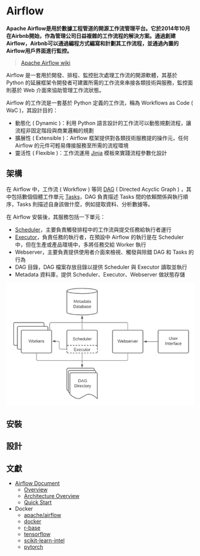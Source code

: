 # Airflow

**Apache Airflow是用於數據工程管道的開源工作流管理平台。它於2014年10月在Airbnb開始，作為管理公司日益複雜的工作流程的解決方案。通過創建Airflow，Airbnb可以通過編程方式編寫和計劃其工作流程，並通過內置的Airflow用戶界面進行監控。**
> [Apache Airflow wiki](https://en.wikipedia.org/wiki/Apache_Airflow)

Airflow 是一套用於開發、排程、監控批次處理工作流的開源軟體，其基於 Python 的延展框架令開發者可建置所需的工作流來串接各類技術與服務，監控面則基於 Web 介面來協助管理工作流狀態。

Airflow 的工作流是一套基於 Python 定義的工作流，稱為 Workflows as Code ( WaC )，其設計目的：
+ 動態化 ( Dynamic )：利用 Python 語言設計的工作流可以動態規劃流程，讓流程非固定階段與商業邏輯的規劃
+ 擴展性 ( Extensible )：Airflow 框架提供對各類技術服務提的操作元，任何 Airflow 的元件可輕易傳接服務至所需的流程環境
+ 靈活性 ( Flexible )：工作流運用 [Jinja](https://jinja.palletsprojects.com/en/3.1.x/) 模板來實踐流程參數化設計

## 架構

在 Airflow 中，工作流 ( Workflow ) 等同 [DAG](https://airflow.apache.org/docs/apache-airflow/stable/concepts/dags.html) ( Directed Acyclic Graph ) ，其中包括數個個體工作單元 [Tasks](https://airflow.apache.org/docs/apache-airflow/stable/concepts/tasks.html)，DAG 負責描述 Tasks 間的依賴關係與執行順序，Tasks 則描述自身該做什麼，例如提取資料、分析數據等。

在 Airflow 安裝後，其服務包括一下單元：

+ [Scheduler](https://airflow.apache.org/docs/apache-airflow/stable/concepts/scheduler.html)，主要負責觸發排程中的工作流與提交任務給執行者運行
+ [Executor](https://airflow.apache.org/docs/apache-airflow/stable/executor/index.html)，負責任務的執行者，在預設中 Airflow 的執行是在 Scheduler 中，但在生產或產品環境中，多將任務交給 Worker 執行
+ Webserver，主要負責提供使用者介面來檢視、觸發與除錯 DAG 和 Tasks 的行為
+ DAG 目錄，DAG 檔案存放目錄以提供 Scheduler 與 Executor 讀取並執行
+ Metadata 資料庫，提供 Scheduler、Executor、Webserver 做狀態存儲

![軟體架構示意圖](./docs/img/arch-diag-basic.png)

## 安裝

## 設計

## 文獻

+ [Airflow Document](https://airflow.apache.org/docs/)
    - [Overview](https://airflow.apache.org/docs/apache-airflow/stable/index.html)
    - [Architecture Overview](https://airflow.apache.org/docs/apache-airflow/stable/concepts/overview.html)
    - [Quick Start](https://airflow.apache.org/docs/apache-airflow/stable/start.html)
+ Docker
    - [apache/airflow](https://hub.docker.com/r/apache/airflow)
    - [docker](https://hub.docker.com/_/docker)
    - [r-base](https://hub.docker.com/_/r-base)
    - [tensorflow](https://www.tensorflow.org/install/docker?hl=zh-tw)
    - [scikit-learn-intel](https://hub.docker.com/r/bitnami/scikit-learn-intel)
    - [pytorch](https://hub.docker.com/r/pytorch/pytorch)
